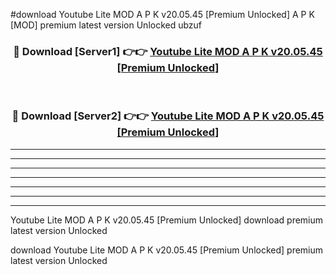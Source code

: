 #download Youtube Lite MOD A P K v20.05.45 [Premium Unlocked]  A P K [MOD] premium latest version Unlocked ubzuf 



<div align="center">
<h3>🔴 Download [Server1] 👉👉 <a href="https://apkdownload2.web.app/">Youtube Lite MOD A P K v20.05.45 [Premium Unlocked] </a></h3><br>

<h3>🔴 Download [Server2] 👉👉 <a href="https://apkdownload2.web.app/">Youtube Lite MOD A P K v20.05.45 [Premium Unlocked] </a></h3>
</div>





----------------------------------------------------------

----------------------------------------------------------

----------------------------------------------------------

----------------------------------------------------------

----------------------------------------------------------

----------------------------------------------------------

----------------------------------------------------------

Youtube Lite MOD A P K v20.05.45 [Premium Unlocked]  download premium latest version Unlocked

download Youtube Lite MOD A P K v20.05.45 [Premium Unlocked]  premium latest version Unlocked
